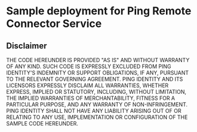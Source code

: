 # Sample deployment for Ping Remote Connector Service

## Disclaimer

THE CODE HEREUNDER IS PROVIDED "AS IS" AND WITHOUT WARRANTY OF ANY KIND. SUCH CODE IS EXPRESSLY EXCLUDED FROM PING IDENTITY'S INDEMNITY OR SUPPORT OBLIGATIONS, IF ANY, PURSUANT TO THE RELEVANT GOVERNING AGREEMENT. PING IDENTITY AND ITS LICENSORS EXPRESSLY DISCLAIM ALL WARRANTIES, WHETHER EXPRESS, IMPLIED OR STATUTORY, INCLUDING, WITHOUT LIMITATION, THE IMPLIED WARRANTIES OF MERCHANTABILITY, FITNESS FOR A PARTICULAR PURPOSE, AND ANY WARRANTY OF NON-INFRINGEMENT. PING IDENTITY SHALL NOT HAVE ANY LIABILITY ARISING OUT OF OR RELATING TO ANY USE, IMPLEMENTATION OR CONFIGURATION OF THE SAMPLE CODE HEREUNDER.
